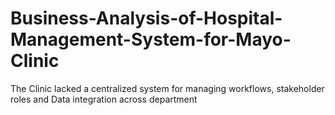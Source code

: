 # Business-Analysis-of-Hospital-Management-System-for-Mayo-Clinic
The Clinic lacked a centralized system for managing workflows, stakeholder roles and Data integration across department 
